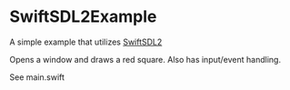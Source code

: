 # SwiftSDL2Example

A simple example that utilizes [SwiftSDL2](https://github.com/drmidnight/SwiftSDL2)

Opens a window and draws a red square. Also has input/event handling.

See main.swift
